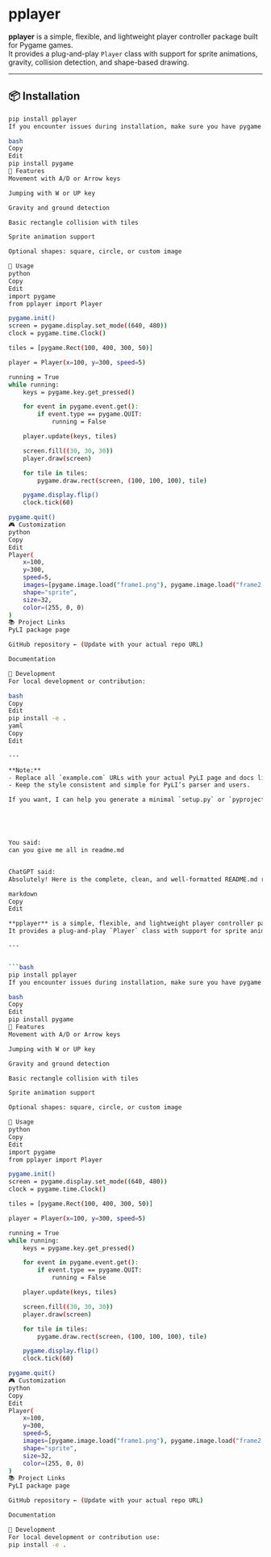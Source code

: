 # pplayer

**pplayer** is a simple, flexible, and lightweight player controller package built for Pygame games.  
It provides a plug-and-play `Player` class with support for sprite animations, gravity, collision detection, and shape-based drawing.

---

## 📦 Installation

```bash
pip install pplayer
If you encounter issues during installation, make sure you have pygame installed:

bash
Copy
Edit
pip install pygame
🚀 Features
Movement with A/D or Arrow keys

Jumping with W or UP key

Gravity and ground detection

Basic rectangle collision with tiles

Sprite animation support

Optional shapes: square, circle, or custom image

🧪 Usage
python
Copy
Edit
import pygame
from pplayer import Player

pygame.init()
screen = pygame.display.set_mode((640, 480))
clock = pygame.time.Clock()

tiles = [pygame.Rect(100, 400, 300, 50)]

player = Player(x=100, y=300, speed=5)

running = True
while running:
    keys = pygame.key.get_pressed()

    for event in pygame.event.get():
        if event.type == pygame.QUIT:
            running = False

    player.update(keys, tiles)

    screen.fill((30, 30, 30))
    player.draw(screen)

    for tile in tiles:
        pygame.draw.rect(screen, (100, 100, 100), tile)

    pygame.display.flip()
    clock.tick(60)

pygame.quit()
🎮 Customization
python
Copy
Edit
Player(
    x=100,
    y=300,
    speed=5,
    images=[pygame.image.load("frame1.png"), pygame.image.load("frame2.png")],
    shape="sprite",  
    size=32,
    color=(255, 0, 0)
)
📚 Project Links
PyLI package page

GitHub repository ← (Update with your actual repo URL)

Documentation

🔧 Development
For local development or contribution:

bash
Copy
Edit
pip install -e .
yaml
Copy
Edit

---

**Note:**  
- Replace all `example.com` URLs with your actual PyLI page and docs links.  
- Keep the style consistent and simple for PyLI’s parser and users.  

If you want, I can help you generate a minimal `setup.py` or `pyproject.toml` file compatible with PyLI packaging too! Would you like that?





You said:
can you give me all in readme.md


ChatGPT said:
Absolutely! Here is the complete, clean, and well-formatted README.md ready for your pplayer package on PyLI:

markdown
Copy
Edit

**pplayer** is a simple, flexible, and lightweight player controller package built for Pygame games.  
It provides a plug-and-play `Player` class with support for sprite animations, gravity, collision detection, and shape-based drawing.

---


```bash
pip install pplayer
If you encounter issues during installation, make sure you have pygame installed:

bash
Copy
Edit
pip install pygame
🚀 Features
Movement with A/D or Arrow keys

Jumping with W or UP key

Gravity and ground detection

Basic rectangle collision with tiles

Sprite animation support

Optional shapes: square, circle, or custom image

🧪 Usage
python
Copy
Edit
import pygame
from pplayer import Player

pygame.init()
screen = pygame.display.set_mode((640, 480))
clock = pygame.time.Clock()

tiles = [pygame.Rect(100, 400, 300, 50)]

player = Player(x=100, y=300, speed=5)

running = True
while running:
    keys = pygame.key.get_pressed()

    for event in pygame.event.get():
        if event.type == pygame.QUIT:
            running = False

    player.update(keys, tiles)

    screen.fill((30, 30, 30))
    player.draw(screen)

    for tile in tiles:
        pygame.draw.rect(screen, (100, 100, 100), tile)

    pygame.display.flip()
    clock.tick(60)

pygame.quit()
🎮 Customization
python
Copy
Edit
Player(
    x=100,
    y=300,
    speed=5,
    images=[pygame.image.load("frame1.png"), pygame.image.load("frame2.png")],
    shape="sprite",  
    size=32,
    color=(255, 0, 0)
)
📚 Project Links
PyLI package page

GitHub repository ← (Update with your actual repo URL)

Documentation

🔧 Development
For local development or contribution use:
pip install -e .